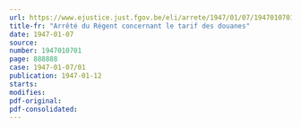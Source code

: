 ```yaml
---
url: https://www.ejustice.just.fgov.be/eli/arrete/1947/01/07/1947010701/justel
title-fr: "Arrêté du Régent concernant le tarif des douanes"
date: 1947-01-07
source:
number: 1947010701
page: 888888
case: 1947-01-07/01
publication: 1947-01-12
starts:
modifies:
pdf-original:
pdf-consolidated:
---
```



